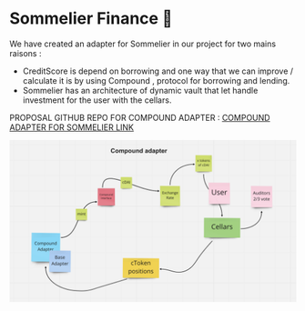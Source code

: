 # Sommelier Finance 🍷


We have created an adapter for Sommelier in our project for two mains raisons : 

- CreditScore is depend on borrowing and one way that we can improve / calculate it is by using Compound , protocol for borrowing and lending.
- Sommelier has an architecture of dynamic vault that let handle investment for the user with the cellars.


PROPOSAL GITHUB REPO FOR COMPOUND ADAPTER  : [COMPOUND ADAPTER FOR SOMMELIER LINK ](https://github.com/mnm458/cellar-contracts-cmpd/tree/main/src/modules/adaptors/Compound)


![Architecture](Logic.png)
